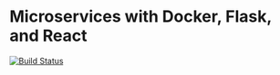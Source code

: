 # Microservices with Docker, Flask, and React

[![Build Status](https://travis-ci.com/fupacat/testdriven-app.svg?branch=master)](https://travis-ci.com/fupacat/testdriven-app)
